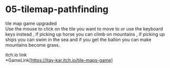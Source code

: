 # 05-tilemap-pathfinding
 
tile map game upgraded   
Use the mouse to click on the tile you want to move to or use the keyboard keys instead , if picking up horse you can climb on mountains , if picking up ships you can swim in the sea and if you get the ballon you can make mountains become grass. 

itch.io link  
*GameLink[https://itay-kar.itch.io/tile-maps-game]
